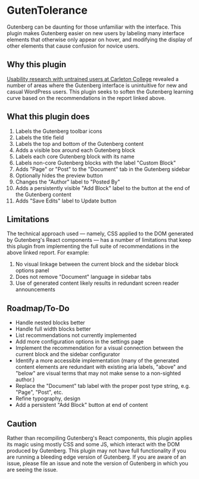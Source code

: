 # GutenTolerance

Gutenberg can be daunting for those unfamiliar with the interface. This plugin makes Gutenberg easier on new users by labeling many interface elements that otherwise only appear on hover, and modifying the display of other elements that cause confusion for novice users.

## Why this plugin

[Usability research with untrained users at Carleton College](https://empatheticinterfaces.com/guten/) revealed a number of areas where the Gutenberg interface is unintuitive for new and casual WordPress users. This plugin seeks to soften the Gutenberg learning curve based on the recommendations in the report linked above. 

## What this plugin does

1. Labels the Gutenberg toolbar icons
1. Labels the title field
1. Labels the top and bottom of the Gutenberg content
1. Adds a visible box around each Gutenberg block
1. Labels each core Gutenberg block with its name
1. Labels non-core Gutenberg blocks with the label "Custom Block"
1. Adds "Page" or "Post" to the "Document" tab in the Gutenberg sidebar
1. Optionally hides the preview button
1. Changes the "Author" label to "Posted By"
1. Adds a persistently visible "Add Block" label to the button at the end of the Gutenberg content
1. Adds "Save Edits" label to Update button

## Limitations

The technical approach used — namely, CSS applied to the DOM generated by Gutenberg's React components — has a number of limitations that keep this plugin from implementing the full suite of recommendations in the above linked report. For example:

1. No visual linkage between the current block and the sidebar block options panel
1. Does not remove "Document" language in sidebar tabs
1. Use of generated content likely results in redundant screen reader announcements

## Roadmap/To-Do

* Handle nested blocks better
* Handle full width blocks better
* List recommendations not currently implemented
* Add more configuration options in the settings page
* Implement the recommendation for a visual connection between the current block and the sidebar configurator
* Identify a more accessible implementation (many of the generated content elements are redundant with existing aria labels, "above" and "below" are visual terms that may not make sense to a non-sighted author.)
* Replace the "Document" tab label with the proper post type string, e.g. "Page", "Post", etc.
* Refine typography, design
* Add a persistent "Add Block" button at end of content

## Caution

Rather than recompiling Gutenberg's React components, this plugin applies its magic using mostly CSS and some JS, which interact with the DOM produced by Gutenberg. This plugin may not have full functionality if you are running a bleeding edge version of Gutenberg. If you are aware of an issue, please file an issue and note the version of Gutenberg in which you are seeing the issue.
